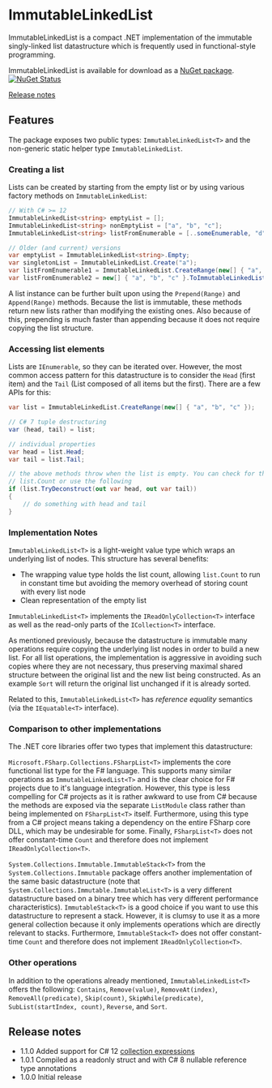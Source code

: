 # ImmutableLinkedList

ImmutableLinkedList is a compact .NET implementation of the immutable singly-linked list datastructure which is frequently used in functional-style programming.

ImmutableLinkedList is available for download as a [NuGet package](https://www.nuget.org/packages/ImmutableLinkedList). [![NuGet Status](http://img.shields.io/nuget/v/ImmutableLinkedList.svg?style=flat)](https://www.nuget.org/packages/ImmutableLinkedList/)

[Release notes](#release-notes)

## Features

The package exposes two public types: `ImmutableLinkedList<T>` and the non-generic static helper type `ImmutableLinkedList`.

### Creating a list

Lists can be created by starting from the empty list or by using various factory methods on `ImmutableLinkedList`:

```C#
// With C# >= 12
ImmutableLinkedList<string> emptyList = [];
ImmutableLinkedList<string> nonEmptyList = ["a", "b", "c"];
ImmutableLinkedList<string> listFromEnumerable = [..someEnumerable, "d"];

// Older (and current) versions
var emptyList = ImmutableLinkedList<string>.Empty;
var singletonList = ImmutableLinkedList.Create("a");
var listFromEnumerable1 = ImmutableLinkedList.CreateRange(new[] { "a", "b", "c" });
var listFromEnumerable2 = new[] { "a", "b", "c" }.ToImmutableLinkedList();
```

A list instance can be further built upon using the `Prepend(Range)` and `Append(Range)` methods. Because the list is immutable, these methods return new lists rather than modifying the existing ones. Also because of this, prepending is much faster than appending because it does not require copying the list structure. 

### Accessing list elements

Lists are `IEnumerable`, so they can be iterated over. However, the most common access pattern for this datastructure is to consider the `Head` (first item) and the `Tail` (List composed of all items but the first). There are a few APIs for this:

```C#
var list = ImmutableLinkedList.CreateRange(new[] { "a", "b", "c" });

// C# 7 tuple destructuring
var (head, tail) = list;

// individual properties
var head = list.Head;
var tail = list.Tail;

// the above methods throw when the list is empty. You can check for this first using
// list.Count or use the following
if (list.TryDeconstruct(out var head, out var tail))
{
    // do something with head and tail
}
```

### Implementation Notes

`ImmutableLinkedList<T>` is a light-weight value type which wraps an underlying list of nodes. This structure has several benefits:
* The wrapping value type holds the list count, allowing `list.Count` to run in constant time but avoiding the memory overhead of storing count with every list node
* Clean representation of the empty list

`ImmutableLinkedList<T>` implements the `IReadOnlyCollection<T>` interface as well as the read-only parts of the `ICollection<T>` interface.

As mentioned previously, because the datastructure is immutable many operations require copying the underlying list nodes in order to build a new list. For all list operations, the implementation is aggressive in avoiding such copies where they are not necessary, thus preserving maximal shared structure between the original list and the new list being constructed. As an example `Sort` will return the original list unchanged if it is already sorted.

Related to this, `ImmutableLinkedList<T>` has *reference equality* semantics (via the `IEquatable<T>` interface).

### Comparison to other implementations

The .NET core libraries offer two types that implement this datastructure:

`Microsoft.FSharp.Collections.FSharpList<T>` implements the core functional list type for the F# language. This supports many similar operations as `ImmutableLinkedList<T>` and is the clear choice for F# projects due to it's language integration. However, this type is less compelling for C# projects as it is rather awkward to use from C# because the methods are exposed via the separate `ListModule` class rather than being implemented on `FSharpList<T>` itself. Furthermore, using this type from a C# project means taking a dependency on the entire FSharp core DLL, which may be undesirable for some. Finally, `FSharpList<T>` does not offer constant-time `Count` and therefore does not implement `IReadOnlyCollection<T>`.

`System.Collections.Immutable.ImmutableStack<T>` from the `System.Collections.Immutable` package offers another implementation of the same basic datastructure (note that `System.Collections.Immutable.ImmutableList<T>` is a very different datastructure based on a binary tree which has very different performance characteristics). `ImmutableStack<T>` is a good choice if you want to use this datastructure to represent a stack. However, it is clumsy to use it as a more general collection because it only implements operations which are directly relevant to stacks. Furthermore, `ImmutableStack<T>` does not offer constant-time `Count` and therefore does not implement `IReadOnlyCollection<T>`.

### Other operations

In addition to the operations already mentioned, `ImmutableLinkedList<T>` offers the following: `Contains`, `Remove(value)`, `RemoveAt(index)`, `RemoveAll(predicate)`, `Skip(count)`, `SkipWhile(predicate)`, `SubList(startIndex, count)`, `Reverse`, and `Sort`.

## Release notes
- 1.1.0 Added support for C# 12 [collection expressions](https://learn.microsoft.com/en-us/dotnet/csharp/whats-new/csharp-12#collection-expressions)
- 1.0.1 Compiled as a readonly struct and with C# 8 nullable reference type annotations
- 1.0.0 Initial release
